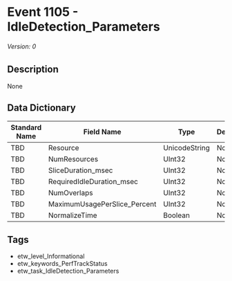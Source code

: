 # Event 1105 - IdleDetection_Parameters
###### Version: 0

## Description
None

## Data Dictionary
|Standard Name|Field Name|Type|Description|Sample Value|
|---|---|---|---|---|
|TBD|Resource|UnicodeString|None|`None`|
|TBD|NumResources|UInt32|None|`None`|
|TBD|SliceDuration_msec|UInt32|None|`None`|
|TBD|RequiredIdleDuration_msec|UInt32|None|`None`|
|TBD|NumOverlaps|UInt32|None|`None`|
|TBD|MaximumUsagePerSlice_Percent|UInt32|None|`None`|
|TBD|NormalizeTime|Boolean|None|`None`|

## Tags
* etw_level_Informational
* etw_keywords_PerfTrackStatus
* etw_task_IdleDetection_Parameters